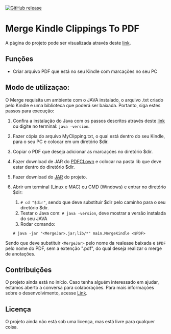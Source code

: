 [![GitHub release](https://img.shields.io/badge/releases-v.0.0.1-yellow.svg)](https://github.com/alexferreiradev/MergeKindleClippingsToPDF/releases/tag/v0.0.1-alpha)

# Merge Kindle Clippings To PDF
A página do projeto pode ser visualizada através deste [link](https://alexferreiradev.github.io/MergeKindleClippingsToPDF/).

## Funções

* Criar arquivo PDF que está no seu Kindle com marcações no seu PC

## Modo de utilizaçao:

O Merge requisita um ambiente com o JAVA instalado, o arquivo .txt criado pelo Kindle e uma biblioteca que poderá ser baixada. Portanto, siga estes passos para execução:

1. Confira a instalação do Java com os passos descritos através deste [link](https://www.java.com/pt_BR/download/help/ie_online_install.xml#test) ou digite no terminal: `java -version`.
1. Fazer cópia do arquivo MyClipping.txt, o qual está dentro do seu Kindle, para o seu PC e colocar em um diretório $dir.
2. Copiar o PDF que deseja adicionar as marcações no diretório $dir.
2. Fazer download de JAR do [PDFCLown](https://sourceforge.net/projects/clown/) e colocar na pasta lib que deve estar dentro do diretório $dir.
2. Fazer download do [JAR](https://github.com/alexferreiradev/MergeKindleClippingsToPDF/releases/tag/v0.0.1-alpha) do projeto.
1. Abrir um terminal (Linux e MAC) ou CMD (Windows) e entrar no diretório $dir:
    1. `# cd "$dir"`, sendo que deve substituir $dir pelo caminho para o seu diretório $dir.
    1. Testar o Java com: `# java -version`, deve mostrar a versão instalada do seu JAVA
    1. Rodar comando:
    
    `# java -jar "<MergeJar>.jar;lib/*" main.MergeKindle <$PDF>`

Sendo que deve substituir `<MergeJar>` pelo nome da realease baixada e `$PDF` pelo nome do PDF, sem a extenção ".pdf", do qual deseja realizar o merge de anotações.

## Contribuições

O projeto ainda está no início. Caso tenha alguém interessado em ajudar, estamos aberto a conversa para colaborações. Para mais informações sobre o desenvolvimento, acesse [Link](/Documentation.md).

## Licença

O projeto ainda não está sob uma licença, mas está livre para qualquer coisa.
